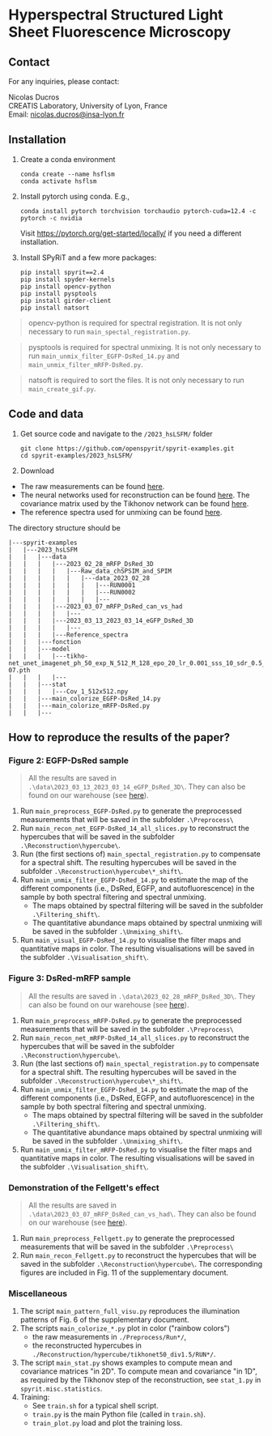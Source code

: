 # Hyperspectral Structured Light Sheet Fluorescence Microscopy




## Contact

For any inquiries, please contact:

Nicolas Ducros  
CREATIS Laboratory, University of Lyon, France  
Email: nicolas.ducros@insa-lyon.fr

## Installation
1. Create a conda environment
    ```shell
    conda create --name hsflsm
    conda activate hsflsm
    ```

1. Install pytorch using conda. E.g.,
    ```shell
    conda install pytorch torchvision torchaudio pytorch-cuda=12.4 -c pytorch -c nvidia
    ```
    Visit https://pytorch.org/get-started/locally/ if you need a different installation.

1. Install SPyRiT and a few more packages:
    ```shell
    pip install spyrit==2.4
    pip install spyder-kernels
    pip install opencv-python
    pip install pysptools
    pip install girder-client
    pip install natsort
    ```

> opencv-python is required for spectral registration. It is not only necessary to run `main_spectal_registration.py`.

> pysptools is required for spectral unmixing. It is not only necessary to run `main_unmix_filter_EGFP-DsRed_14.py` and `main_unmix_filter_mRFP-DsRed.py`.

> natsoft is required to sort the files. It is not only necessary to run `main_create_gif.py`.

## Code and data

1.  Get source code and navigate to the `/2023_hsLSFM/` folder
    ```shell
    git clone https://github.com/openspyrit/spyrit-examples.git
    cd spyrit-examples/2023_hsLSFM/ 
    ```

2. Download

* The raw measurements can be found [here](https://pilot-warehouse.creatis.insa-lyon.fr/#collection/63caa9497bef31845d991351/folder/63caaa937bef31845d991353).
* The neural networks used for reconstruction can be found [here](https://pilot-warehouse.creatis.insa-lyon.fr/#collection/63caa9497bef31845d991351/folder/6464d5f585f48d3da071893c). The covariance matrix used by the Tikhonov network can be found [here](https://pilot-warehouse.creatis.insa-lyon.fr/#collection/63caa9497bef31845d991351/folder/6464d58285f48d3da0718935).
* The reference spectra used for unmixing can be found [here](https://pilot-warehouse.creatis.insa-lyon.fr/#collection/63caa9497bef31845d991351/folder/64a56bad655dd021c0b08ef6).


The directory structure should be

```
|---spyrit-examples
|   |---2023_hsLSFM
|   |   |---data
|   |   |   |---2023_02_28_mRFP_DsRed_3D
|   |   |   |	|---Raw_data_chSPSIM_and_SPIM
|   |   |   |	|   |---data_2023_02_28
|   |   |   |	|   |   |---RUN0001
|   |   |   |	|   |   |---RUN0002
|   |   |   |	|   |   |---
|   |   |   |---2023_03_07_mRFP_DsRed_can_vs_had
|   |   |   |	|--- 
|   |   |   |---2023_03_13_2023_03_14_eGFP_DsRed_3D
|   |   |   |	|---
|   |   |   |---Reference_spectra
|   |   |---fonction
|   |   |---model
|   |   |   |---tikho-net_unet_imagenet_ph_50_exp_N_512_M_128_epo_20_lr_0.001_sss_10_sdr_0.5_bs_20_reg_1e-07.pth
|   |   |   |---
|   |   |---stat
|   |   |   |---Cov_1_512x512.npy
|   |   |---main_colorize_EGFP-DsRed_14.py
|   |   |---main_colorize_mRFP-DsRed.py
|   |   |---
```

## How to reproduce the results of the paper?
### Figure 2: EGFP-DsRed sample

> All the results are saved in `.\data\2023_03_13_2023_03_14_eGFP_DsRed_3D\`. They can also be found on our warehouse (see [here](https://pilot-warehouse.creatis.insa-lyon.fr/#collection/63caa9497bef31845d991351/folder/6708d7990e9f151150f3c100)). 

1. Run `main_preprocess_EGFP-DsRed.py` to generate the preprocessed measurements that will be saved in the subfolder `.\Preprocess\`
1. Run `main_recon_net_EGFP-DsRed_14_all_slices.py` to reconstruct the hypercubes that will be saved in the subfolder `.\Reconstruction\hypercube\`.
1. Run (the first sections of) `main_spectal_registration.py` to compensate for a spectral shift. The resulting hypercubes will be saved in the subfolder `.\Reconstruction\hypercube\*_shift\`.
1. Run `main_unmix_filter_EGFP-DsRed_14.py` to estimate the map of the different components (i.e., DsRed, EGFP, and autofluorescence) in the sample by both spectral filtering and spectral unmixing.
    * The maps obtained by spectral filtering will be saved in the subfolder `.\Filtering_shift\`.
    * The quantitative abundance maps obtained by spectral unmixing will be saved in the subfolder `.\Unmixing_shift\`.
1. Run `main_visual_EGFP-DsRed_14.py` to visualise the filter maps and quantitative maps in color. The resulting visualisations will be saved in the subfolder `.\Visualisation_shift\`.

### Figure 3: DsRed-mRFP sample

> All the results are saved in `.\data\2023_02_28_mRFP_DsRed_3D\`. They can also be found on our warehouse (see [here](https://pilot-warehouse.creatis.insa-lyon.fr/#collection/63caa9497bef31845d991351/folder/66ff9c49ae27f5ad8259f38a)). 

1. Run `main_preprocess_mRFP-DsRed.py` to generate the preprocessed measurements that will be saved in the subfolder `.\Preprocess\`
1. Run `main_recon_net_mRFP-DsRed_14_all_slices.py` to reconstruct the hypercubes that will be saved in the subfolder `.\Reconstruction\hypercube\`.
1. Run (the last sections of) `main_spectal_registration.py` to compensate for a spectral shift. The resulting hypercubes will be saved in the subfolder `.\Reconstruction\hypercube\*_shift\`.
1. Run `main_unmix_filter_EGFP-DsRed_14.py` to estimate the map of the different components (i.e., DsRed, EGFP, and autofluorescence) in the sample by both spectral filtering and spectral unmixing.
    * The maps obtained by spectral filtering will be saved in the subfolder `.\Filtering_shift\`.
    * The quantitative abundance maps obtained by spectral unmixing will be saved in the subfolder `.\Unmixing_shift\`.
1. Run `main_unmix_filter_mRFP-DsRed.py` to visualise the filter maps and quantitative maps in color. The resulting visualisations will be saved in the subfolder `.\Visualisation_shift\`.

### Demonstration of the Fellgett's effect

> All the results are saved in `.\data\2023_03_07_mRFP_DsRed_can_vs_had\`. They can also be found on our warehouse (see [here](https://pilot-warehouse.creatis.insa-lyon.fr/#collection/63caa9497bef31845d991351/folder/642d24900386da274769abd4)). 

1. Run `main_preprocess_Fellgett.py` to generate the preprocessed measurements that will be saved in the subfolder `.\Preprocess\`
1. Run `main_recon_Fellgett.py` to reconstruct the hypercubes that will be saved in the subfolder `.\Reconstruction\hypercube\`. The corresponding figures are included in Fig. 11 of the supplementary document.

### Miscellaneous

1. The script `main_pattern_full_visu.py` reproduces the illumination patterns of Fig. 6 of the supplementary document.
1. The scripts  `main_colorize_*.py` plot in color ("rainbow colors") 
    * the raw measurements in `./Preprocess/Run*/`,
    * the reconstructed hypercubes in `./Reconstruction/hypercube/tikhonet50_div1.5/RUN*/`. 
1. The script  `main_stat.py` shows examples to compute mean and covariance matrices "in 2D". To compute mean and covariance "in 1D", as required by the Tikhonov step of the reconstruction, see `stat_1.py` in `spyrit.misc.statistics`.
1. Training:
   * See `train.sh` for a typical shell script.
   * `train.py` is the main Python file (called in `train.sh`).
   * `train_plot.py` load and plot the training loss.